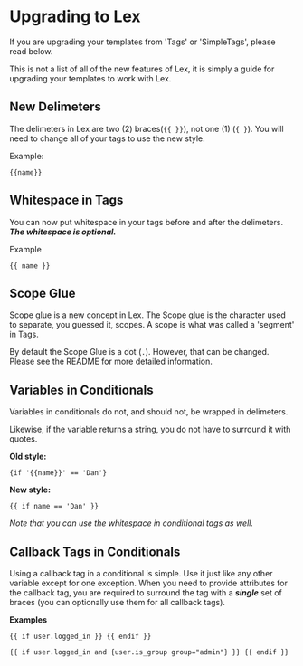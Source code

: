 Upgrading to Lex
================

If you are upgrading your templates from 'Tags' or 'SimpleTags', please read below.

This is not a list of all of the new features of Lex, it is simply a guide for upgrading your templates to work with Lex.

New Delimeters
--------------

The delimeters in Lex are two (2) braces(`{{ }}`), not one (1) (`{ }`).  You will need to change all of your tags to use the new style.

Example:

    {{name}}

Whitespace in Tags
------------------

You can now put whitespace in your tags before and after the delimeters. ***The whitespace is optional.***

Example

    {{ name }}

Scope Glue
----------

Scope glue is a new concept in Lex.  The Scope glue is the character used to separate, you guessed it, scopes.  A scope is what was called a 'segment' in Tags.

By default the Scope Glue is a dot (`.`).  However, that can be changed.  Please see the README for more detailed information.


Variables in Conditionals
-------------------------

Variables in conditionals do not, and should not, be wrapped in delimeters.

Likewise, if the variable returns a string, you do not have to surround it with quotes.

**Old style:**

    {if '{{name}}' == 'Dan'}

**New style:**

    {{ if name == 'Dan' }}

_Note that you can use the whitespace in conditional tags as well._

Callback Tags in Conditionals
-----------------------------

Using a callback tag in a conditional is simple.  Use it just like any other variable except for one exception.  When you need to provide attributes for the callback tag, you are required to surround the tag with a ***single*** set of braces (you can optionally use them for all callback tags).

**Examples**

    {{ if user.logged_in }} {{ endif }}

    {{ if user.logged_in and {user.is_group group="admin"} }} {{ endif }}


